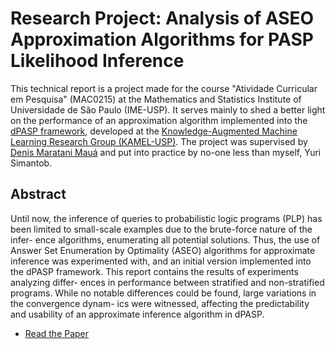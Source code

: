 # Research Project: Analysis of ASEO Approximation Algorithms for PASP Likelihood Inference

This technical report is a project made for the course "Atividade Curricular em Pesquisa" (MAC0215) at the Mathematics and Statistics Institute of Universidade de São Paulo (IME-USP). It serves mainly to shed a better light on the performance of an approximation algorithm implemented into the [dPASP framework](https://github.com/kamel-usp/dpasp), developed at the [Knowledge-Augmented Machine Learning Research Group (KAMEL-USP)](https://github.com/kamel-usp). The project was supervised by [Denis Maratani Mauá](https://www.ime.usp.br/ddm/) and put into practice by no-one less than myself, Yuri Simantob.


## Abstract

Until now, the inference of queries to probabilistic logic programs (PLP) has been limited to small-scale examples due to the brute-force nature of the infer- ence algorithms, enumerating all potential solutions. Thus, the use of Answer Set Enumeration by Optimality (ASEO) algorithms for approximate inference was experimented with, and an initial version implemented into the dPASP framework. This report contains the results of experiments analyzing differ- ences in performance between stratified and non-stratified programs. While no notable differences could be found, large variations in the convergence dynam- ics were witnessed, affecting the predictability and usability of an approximate inference algorithm in dPASP.

- [Read the Paper](./docs/paper.pdf)

